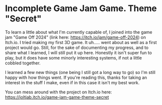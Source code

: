 # Incomplete Game Jam Game. Theme "Secret"

To learn a little about what I'm currently capable of, I joined into the game jam "Game Off 2024" (link here: https://itch.io/jam/game-off-2024) on Itch.io. I tried making my first 3D game. It uh..... went about as well as a first project would go. Still, for the sake of documenting my progress, and to share what I learned, I will still put it up here. Honestly it isn't super fun to play, but it does have some minorly interesting systems, if not a little cobbled together.  
  
I learned a few new things (one being I still got a long way to go) so I'm still happy with how things went. If you're reading this, thanks for taking an interest in the stuff I make, even if in this case it isn't my best work.  
  
You can mess around with the project on Itch.io here: https://joltjab.itch.io/game-jam-game-theme-secret
